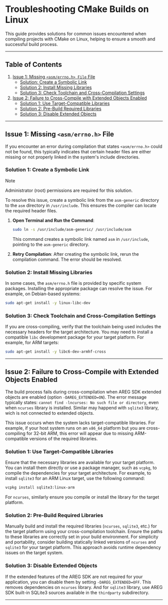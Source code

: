 # Troubleshooting CMake Builds on Linux

This guide provides solutions for common issues encountered when compiling projects with CMake on Linux, helping to ensure a smooth and successful build process.

---

## Table of Contents

1. [Issue 1: Missing `<asm/errno.h> File` File](#issue-1-missing-asmerrnoh-file)
   - [Solution: Create a Symbolic Link](#solution-create-a-symbolic-link)
   - [Solution 2: Install Missing Libraries](#solution-2-install-missing-libraries)
   - [Solution 3: Check Toolchain and Cross-Compilation Settings](#solution-3-check-toolchain-and-cross-compilation-settings)
2. [Issue 2: Failure to Cross-Compile with Extended Objects Enabled](#issue-3-failure-to-cross-compile-with-extended-objects-enabled)
   - [Solution 1: Use Target-Compatible Libraries](#solution-1-use-target-compatible-libraries)
   - [Solution 2: Pre-Build Required Libraries](#solution*2-pre-build-required-libraries)
   - [Solution 3: Disable Extended Objects](#solution-3-disable-extended-objects)

---

## Issue 1: Missing `<asm/errno.h>` File

If you encounter an error during compilation that states `<asm/errno.h>` could not be found, this typically indicates that certain header files are either missing or not properly linked in the system's include directories.

### Solution 1: Create a Symbolic Link

> [!NOTE]
> Administrator (root) permissions are required for this solution.

To resolve this issue, create a symbolic link from the `asm-generic` directory to the `asm` directory in `/usr/include`. This ensures the compiler can locate the required header files.

1. **Open Terminal and Run the Command**:
   ```bash
   sudo ln -s /usr/include/asm-generic/ /usr/include/asm
   ```
   This command creates a symbolic link named `asm` in `/usr/include`, pointing to the `asm-generic` directory.

2. **Retry Compilation**: After creating the symbolic link, rerun the compilation command. The error should be resolved.

### Solution 2: Install Missing Libraries

In some cases, the `asm/errno.h` file is provided by specific system packages. Installing the appropriate package can resolve the issue. For example, on Debian-based systems:
```bash
sudo apt-get install -y linux-libc-dev
```

### Solution 3: Check Toolchain and Cross-Compilation Settings

If you are cross-compiling, verify that the toolchain being used includes the necessary headers for the target architecture. You may need to install a compatible `libc` development package for your target platform. For example, for ARM targets:
```bash
sudo apt-get install -y libc6-dev-armhf-cross
```

---

## Issue 2: Failure to Cross-Compile with Extended Objects Enabled

The build process fails during cross-compilation when AREG SDK extended objects are enabled (option `-DAREG_EXTENDED=ON`). The error message typically states: `cannot find -lncurses: No such file or directory`, even when `ncurses` library is installed. Similar may happend with `sqlite3` library, wich is not connected to extended objects.

This issue occurs when the system lacks target-compatible libraries. For example, if your host system runs on an `x86_64` platform but you are cross-compiling for 32-bit ARM, this error will appear due to missing ARM-compatible versions of the required libraries.

### Solution 1: Use Target-Compatible Libraries

Ensure that the necessary libraries are available for your target platform. You can install them directly or use a package manager, such as `vcpkg`, to compile the dependencies for your target architecture. For example, to install `sqlite3` for an ARM Linux target, use the following command:
```bash
vcpkg install sqlite3:linux-arm
```
For `ncurses`, similarly ensure you compile or install the library for the target platform.

### Solution 2: Pre-Build Required Libraries

Manually build and install the required libraries (`ncurses`, `sqlite3`, etc.) for the target platform using your cross-compilation toolchain. Ensure the paths to these libraries are correctly set in your build environment. For simplicity and portability, consider building statically linked versions of `ncurses` and `sqlite3` for your target platform. This approach avoids runtime dependency issues on the target system.

### Solution 3: Disable Extended Objects

If the extended features of the AREG SDK are not required for your application, you can disable them by setting `-DAREG_EXTENDED=OFF`. This removes dependencies on `ncurses` library. And for `sqlite3` library, use AREG SDK built-in SQLite3 sources available in the `thirdparty` subdirectory.

---
